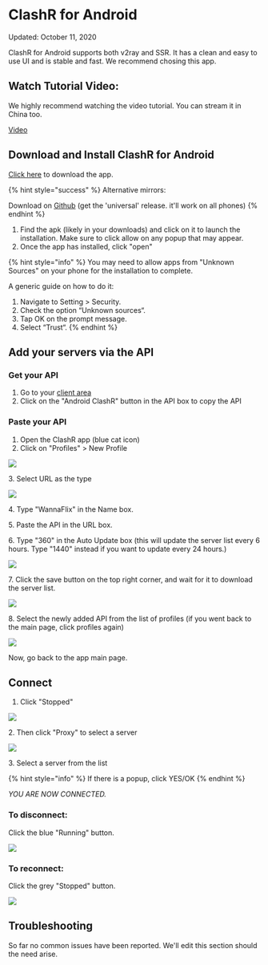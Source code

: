 # ClashR for Android

Updated: October 11, 2020

ClashR for Android supports both v2ray and SSR. It has a clean and easy to use UI and is stable and fast. We recommend chosing this app.

## Watch Tutorial Video:

We highly recommend watching the video tutorial. You can stream it in China too.

[Video](https://watch.cloudflarestream.com/f8c5ab1c85bc573fe3c1faab226a5dc9)

## Download and Install ClashR for Android

[Click here](https://wannaflix.net/admin/supportdownloads.php?action=edit\&id=28) to download the app.

{% hint style="success" %}
Alternative mirrors:

Download on [Github](https://github.com/naicfeng/ClashRForAndroid/releases) (get the 'universal' release. it'll work on all phones)
{% endhint %}

1. Find the apk (likely in your downloads) and click on it to launch the installation. Make sure to click allow on any popup that may appear.
2. Once the app has installed, click "open"

{% hint style="info" %}
You may need to allow apps from "Unknown Sources" on your phone for the installation to complete.&#x20;

A generic guide on how to do it:

1. Navigate to Setting > Security.
2. Check the option “Unknown sources“.
3. Tap OK on the prompt message.
4. Select “Trust“.
{% endhint %}

## Add your servers via the API

### Get your API

1. Go to your [client area](https://wannaflix.com/clientarea.php)&#x20;
2. Click on the "Android ClashR" button in the API box to copy the API

### Paste your API

1. Open the ClashR app (blue cat icon)
2. Click on "Profiles" > New Profile

![](../../.gitbook/assets/clashr-profiles.png)

&#x20;   3\. Select URL as the type

![](../../.gitbook/assets/clashr-url.png)

&#x20;   4\. Type "WannaFlix" in the Name box.

&#x20;   5\. Paste the API in the URL box.&#x20;

&#x20;   6\. Type "360" in the Auto Update box (this will update the server list every 6 hours. Type "1440" instead if you want to update every 24 hours.)

![](../../.gitbook/assets/clashr-api.png)

&#x20;   7\. Click the save button on the top right corner, and wait for it to download the server list.

![](../../.gitbook/assets/clashr-save.png)

&#x20;   8\. Select the newly added API from the list of profiles (if you went back to the main page, click profiles again)

![](../../.gitbook/assets/clashr-selected.png)

Now, go back to the app main page.

## Connect

1. Click "Stopped"&#x20;

![](../../.gitbook/assets/clashr-start.png)

&#x20;   2\. Then click "Proxy" to select a server

![](../../.gitbook/assets/clashr-serverselect.png)

&#x20;   3\. Select a server from the list

{% hint style="info" %}
If there is a popup, click YES/OK
{% endhint %}

_YOU ARE NOW CONNECTED._

### To disconnect:&#x20;

Click the blue "Running" button.

![](../../.gitbook/assets/clashr-disconnect.png)

### To reconnect:

Click the grey "Stopped" button.

![](../../.gitbook/assets/clashr-start.png)

## Troubleshooting

So far no common issues have been reported. We'll edit this section should the need arise.
